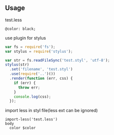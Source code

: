 ## Usage

test.less

```less
@color: black;
```

use plugin for stylus

```javascript
var fs = require('fs');
var stylus = require('stylus');

var str = fs.readFileSync('test.styl', 'utf-8');
stylus(str)
  .set('filename', 'test.styl')
  .use(require('..')())
  .render(function (err, css) {
    if (err) {
      throw err;
    }
    console.log(css);
  });
```

import less in styl file(less ext can be ignored)

```stylus
import-less('test.less')
body
  color $color
```
